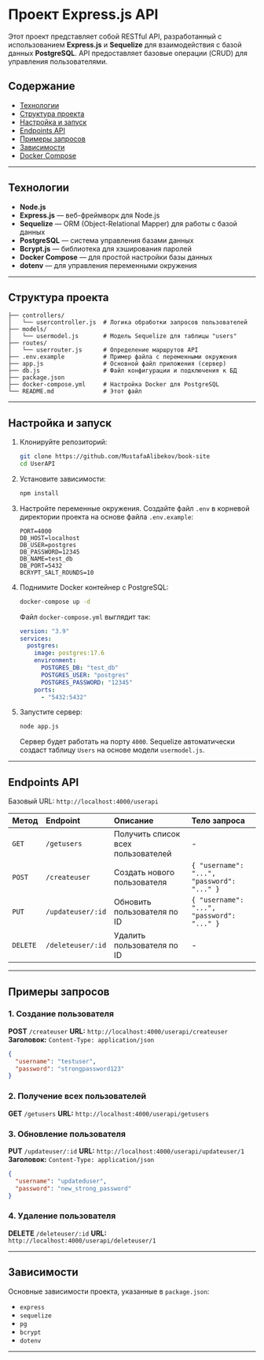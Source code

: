 # Проект Express.js API

Этот проект представляет собой RESTful API, разработанный с использованием **Express.js** и **Sequelize** для взаимодействия с базой данных **PostgreSQL**. API предоставляет базовые операции (CRUD) для управления пользователями.

## Содержание

* [Технологии](#технологии)
* [Структура проекта](#структура-проекта)
* [Настройка и запуск](#настройка-и-запуск)
* [Endpoints API](#endpoints-api)
* [Примеры запросов](#примеры-запросов)
* [Зависимости](#зависимости)
* [Docker Compose](#docker-compose)

---

## Технологии

* **Node.js**
* **Express.js** — веб-фреймворк для Node.js
* **Sequelize** — ORM (Object-Relational Mapper) для работы с базой данных
* **PostgreSQL** — система управления базами данных
* **Bcrypt.js** — библиотека для хэширования паролей
* **Docker Compose** — для простой настройки базы данных
* **dotenv** — для управления переменными окружения

---

## Структура проекта

```
├── controllers/
│   └── usercontroller.js  # Логика обработки запросов пользователей
├── models/
│   └── usermodel.js       # Модель Sequelize для таблицы "users"
├── routes/
│   └── userrouter.js      # Определение маршрутов API
├── .env.example           # Пример файла с переменными окружения
├── app.js                 # Основной файл приложения (сервер)
├── db.js                  # Файл конфигурации и подключения к БД
├── package.json
├── docker-compose.yml     # Настройка Docker для PostgreSQL
└── README.md              # Этот файл
```

---

## Настройка и запуск

1. Клонируйте репозиторий:

   ```bash
   git clone https://github.com/MustafaAlibekov/book-site
   cd UserAPI
   ```

2. Установите зависимости:

   ```bash
   npm install
   ```

3. Настройте переменные окружения. Создайте файл `.env` в корневой директории проекта на основе файла `.env.example`:

   ```env
   PORT=4000
   DB_HOST=localhost
   DB_USER=postgres
   DB_PASSWORD=12345
   DB_NAME=test_db
   DB_PORT=5432
   BCRYPT_SALT_ROUNDS=10
   ```

4. Поднимите Docker контейнер с PostgreSQL:

   ```bash
   docker-compose up -d
   ```

   Файл `docker-compose.yml` выглядит так:

   ```yaml
   version: "3.9"
   services:
     postgres:
       image: postgres:17.6
       environment:
         POSTGRES_DB: "test_db"
         POSTGRES_USER: "postgres"
         POSTGRES_PASSWORD: "12345"
       ports:
         - "5432:5432"
   ```

5. Запустите сервер:

   ```bash
   node app.js
   ```

   Сервер будет работать на порту `4000`. Sequelize автоматически создаст таблицу `Users` на основе модели `usermodel.js`.

---

## Endpoints API

Базовый URL: `http://localhost:4000/userapi`

| Метод    | Endpoint          | Описание                           | Тело запроса                               |
| :------- | :---------------- | :--------------------------------- | :----------------------------------------- |
| `GET`    | `/getusers`       | Получить список всех пользователей | -                                          |
| `POST`   | `/createuser`     | Создать нового пользователя        | `{ "username": "...", "password": "..." }` |
| `PUT`    | `/updateuser/:id` | Обновить пользователя по ID        | `{ "username": "...", "password": "..." }` |
| `DELETE` | `/deleteuser/:id` | Удалить пользователя по ID         | -                                          |

---

## Примеры запросов

### 1. Создание пользователя

**POST** `/createuser`
**URL:** `http://localhost:4000/userapi/createuser`
**Заголовок:** `Content-Type: application/json`

```json
{
  "username": "testuser",
  "password": "strongpassword123"
}
```

### 2. Получение всех пользователей

**GET** `/getusers`
**URL:** `http://localhost:4000/userapi/getusers`

### 3. Обновление пользователя

**PUT** `/updateuser/:id`
**URL:** `http://localhost:4000/userapi/updateuser/1`
**Заголовок:** `Content-Type: application/json`

```json
{
  "username": "updateduser",
  "password": "new_strong_password"
}
```

### 4. Удаление пользователя

**DELETE** `/deleteuser/:id`
**URL:** `http://localhost:4000/userapi/deleteuser/1`

---

## Зависимости

Основные зависимости проекта, указанные в `package.json`:

* `express`
* `sequelize`
* `pg`
* `bcrypt`
* `dotenv`

---
